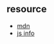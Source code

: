 





## resource

* [mdn](https://developer.mozilla.org/en-US/docs/Web/API/HTMLElement/style)
* [js info](https://javascript.info/styles-and-classes)
